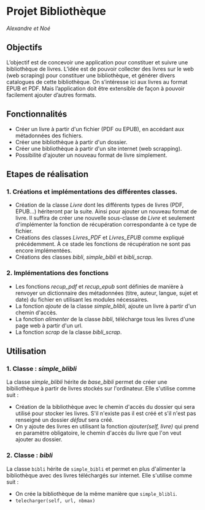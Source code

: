 # Projet Bibliothèque

*Alexandre et Noé*

## Objectifs

L’objectif est de concevoir une application pour constituer et suivre une bibliothèque de livres. L’idée est de pouvoir
collecter des livres sur le web (web scraping) pour constituer une bibliothèque, et générer divers catalogues de cette
bibliothèque. On s’intéresse ici aux livres au format EPUB et PDF. Mais l’application doit être extensible de façon à
pouvoir facilement ajouter d’autres formats.

## Fonctionnalités

* Créer un livre à partir d'un fichier (PDF ou EPUB), en accédant aux métadonnées des fichiers.
* Créer une bibliothèque à partir d'un dossier.
* Créer une bibliothèque à partir d'un site internet (web scrapping).
* Possibilité d'ajouter un nouveau format de livre simplement.

## Etapes de réalisation

### 1. Créations et implémentations des différentes classes.

* Création de la classe *Livre* dont les différents types de livres (PDF, EPUB...)
  hériteront par la suite. Ainsi pour ajouter un nouveau format de livre. Il
  suffira de créer une nouvelle sous-classe de *Livre* et
  seulement d'implémenter la fonction de récupération correspondante
  à ce type de fichier. 
* Créations des classes *Livres_PDF* et *Livres_EPUB* comme expliqué précédemment.
  À ce stade les fonctions de récupération ne sont
  pas encore implémentées.
* Créations des classes *bibli*, *simple_bibli* et *bibli_scrap*.

### 2. Implémentations des fonctions
* Les fonctions *recup_pdf* et *recup_epub* sont définies de manière
  à renvoyer un dictionnaire des métadonnées (titre, auteur, langue, sujet et date) du fichier en utilisant
 les modules nécessaires.
* La fonction *ajoute* de la classe *simple_blibli*, ajoute un livre
 à partir d'un chemin d'accès.
* La fonction *alimenter* de la classe *bibli*, télécharge tous les livres d'une 
 page web à partir d'un url.
* La fonction *scrap* de la classe *bibli_scrap*.

## Utilisation
### 1. Classe : *simple_blibli*
La classe *simple_blibli* hérite de *base_bibli* permet de créer une bibiliothèque à partir de livres stockés sur l'ordinateur.
Elle s'utilise comme suit :
* Création de la bibliothèque avec le chemin d'accès du dossier qui sera utilisé pour stocker les livres.
        S'il n'existe pas il est créé et s'il n'est pas renseigné un dossier *défaut* sera créé.
* On y ajoute des livres en utilisant la fonction *ajouter(self, livre)* qui prend en paramètre obligatoire, le
    chemin d'accès du livre que l'on veut ajouter au dossier.

### 2. Classe : *bibli*
La classe `bibli` hérite de `simple_bibli` et permet en plus d'alimenter la bibliothèque avec des livres téléchargés sur internet. Elle s'utilise comme suit : 
* On crée la bibliothèque de la même manière que `simple_blibli`.
* `telecharger(self, url, nbmax)`


